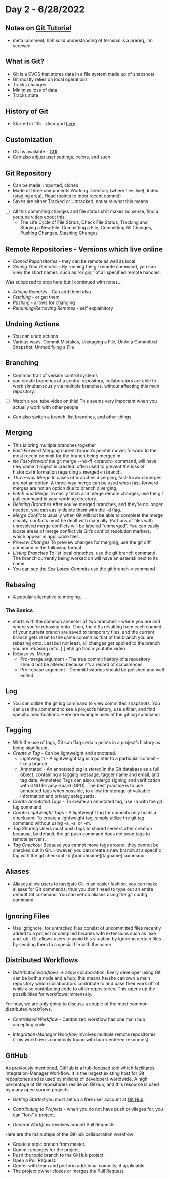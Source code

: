 # Day 2 - 6/28/2022

## Notes on [Git Tutorial](https://blog.udemy.com/git-tutorial-a-comprehensive-guide/)

- meta comment, hah solid understanding of terminal is a prereq, i'm screwed

## What is Git?

- Git is a DVCS that stores data in a file system made up of snapshots
- Git mostly relies on local operations
- Tracks changes
- Minimize loss of data
- Tracks state

## History of Git

- Started in '05... dear god [here](https://en.wikipedia.org/wiki/GitHub)

## Customization

- GUI is available - [GUI](https://git-scm.com/downloads/guis)
- Can also adjust user settings, colors, and such

## Git Repository

- Can be made, imported, cloned
- Made of three components Working Directory (where files live), Index (staging area), Head (points to most recent commit)
- Saves are either Tracked or Untracked, not sure what this means
- [ ] All this commiting changes and file status sh1t makes no sense, find a youtube video about this
  - The Life Cycle of File Status, Check File Status, Tracking and Staging a New File, Committing a File, Committing All Changes, Pushing Changes, Stashing Changes

## Remote Repositories - Versions which live online

- _Cloned Reponsitories_ - they can be remote as well as local
- _Seeing Your Remotes_ - By running the git remote command, you can view the short names, such as “origin,” of all specified remote handles.

Was supposed to stop here but I continued with notes...

- _Adding Remotes_ - Can add them also
- _Fetching_ - or get them
- _Pushing_ - allows for changing
- _Renaming/Removing Remotes_ - self explainitory

## Undoing Actions

- You can undo actions
- Various ways, Commit Mistakes, Unstaging a File, Undo a Committed Snapshot, Unmodifying a File

## Branching

- Common trait of version control systems
- you create branches of a central repository, collaborators are able to work simultaneously via multiple branches, without affecting this main repository.
- [ ] Watch a you tube video on this! This seems very important when you actually work with other people
- Can also switch a branch, list branches, and other things

## Merging

- This is bring multiple branches together
- _Fast-Forward Merging_ current branch’s pointer moves forward to the most recent commit for the branch being merged in
- _No Fast-forward_ the git merge --no-ff \<branch> command, will have new commit object is created. often used to prevent the loss of historical information regarding a merged-in branch.
- _Three-way Merge_ In cases of branches diverging, fast-forward merges are not an option. A three-way merge can be used when fast-forward merges are not an option due to branch diverging.
- _Fetch and Merge_ To easily fetch and merge remote changes, use the git pull command in your working directory.
- _Deleting Branches_ After you’ve merged branches, and they’re no longer needed, you can easily delete them with the -d flag.
- _Merge Conflicts_ usually when Git will not be able to complete the merge cleanly. conflicts must be dealt with manually. Portions of files with unresolved merge conflicts will be labeled “unmerged”. You can easily locate areas of merge conflict via Git’s conflict resolution markers, which appear in applicable files.
- _Preview Changes_ To preview changes for merging, use the git diff command in the following format
- _Listing Branches_ To list local branches, use the git branch command. The branch currently being worked on will have an asterisk next to its name.
- You can see the _See Latest Commits_ use the git branch-v command

## Rebasing

- A popular alternative to merging.

### The Basics

- starts with the common ancestor of two branches - where you are and where you’re rebasing onto. Then, the diffs resulting from each commit of your current branch are saved to temporary files, and the current branch gets reset to the same commit as that of the branch you are rebasing onto. Last but not least, all changes get applied to the branch you are rebasing onto.
[ ] ehh go find a youtube video
- Rebase vs. Merge
  - Pro-merge argument - The true commit history of a repository should not be altered because it’s a record of occurrences.
  - Pro-rebase argument - Commit histories should be polished and well edited.

## Log

- You can utilize the git log command to view committed snapshots. You can use the command to see a project’s history, use a filter, and find specific modifications. Here are example uses of the git log command:

## Tagging

- With the use of tags, Git can flag certain points in a project’s history as being significant.
- _Create a Tag_ - Can be lightweight and annotated.
  - Lightweight - A lightweight tag is a pointer to a particular commit – like a branch.
  - Annotated - An annotated tag is stored in the Git database as a full object, containing a tagging message, tagger name and email, and tag date. Annotated Tags can also undergo signing and verification with GNU Privacy Guard (GPG). The best practice is to use annotated tags when possible, to allow for storage of valuable information and privacy safeguards.
- _Create Annotated Tags_ - To create an annotated tag, use -a with the git tag command
- _Create Lightweight Tags_ - A lightweight tag for commits only holds a checksum. To create a lightweight tag, simply utilize the git tag command without using -a, -s, or -m.
- _Tag Sharing_ Users must push tags to shared servers after creation because, by default, the git push command does not send tags to remote servers.
- _Tag Checkout_ Because you cannot move tags around, they cannot be checked out in Git. However, you can create a new branch at a specific tag with the git checkout -b [branchname][tagname] command.

## Aliases

- Aliases allow users to navigate Git in an easier fashion. you can make aliases for Git commands, thus you don't need to type out an entire default Git command. You can set up aliases using the git config command.

## Ignoring Files

- Use .gitignore, for untracked files consist of uncommitted files recently added to a project or compiled binaries with extensions such as .exe and .obj. Git allows users to avoid this situation by ignoring certain files by sending them to a special file with the name

## Distributed Workflows

- _Distributed workflows_ => allow collaboration. Every developer using Git can be both a node and a hub; this means he/she can own a main repository which collaborators contribute to and base their work off of while also contributing code to other repositories. This opens up the possibilities for workflows immensely.

For now, we are only going to discuss a couple of the most common distributed workflows.

- _Centralized Workflow_ - Centralized workflow has one main hub accepting code

- _Integration-Manager Workflow_ involves multiple remote repositories (This workflow is commonly found with hub-centered resources)

## GitHub

As previously mentioned, GitHub is a hub-focused tool which facilitates Integration-Manager Workflow. It is the largest existing host for Git repositories and is used by millions of developers worldwide. A high percentage of Git repositories reside on GitHub, and this resource is used by many open source projects.

- _Getting Started_ you must set up a free user account at [Git Hub](https://github.com).

- _Contributing to Projects_ - when you do not have push privileges for, you can “fork” a project,

- _General Workflow_ revolves around Pull Requests.

Here are the main steps of the GitHub collaboration workflow:

- Create a topic branch from master.
- Commit changes for the project.
- Push the topic branch to the GitHub project.
- Open a Pull Request.
- Confer with team and perform additional commits, if applicable.
- The project owner closes or merges the Pull Request.
